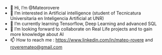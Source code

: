 - 👋 Hi, I’m @Mateorovere
- 👀 I’m interested in Artificial intelligence (student of Tecnicatura Universitaria en Inteligencia Artificial at UNR)
- 🌱 I’m currently learning Tensorflow, Deep Learning and advanced SQL
- 💞️ I’m looking forward to collaborate on Real Life projects and to gain more knowledge about AI
- 📫 How to reach me : https://www.linkedin.com/in/mateo-rovere and roveremateo@gmail.com

<!---
Mateorovere/Mateorovere is a ✨ special ✨ repository because its `README.md` (this file) appears on your GitHub profile.
You can click the Preview link to take a look at your changes.
--->
